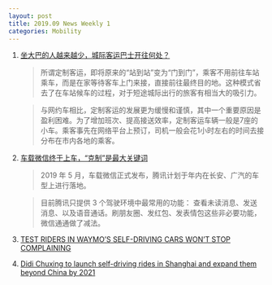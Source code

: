 ```yaml
---
layout: post
title: 2019.09 News Weekly 1
categories: Mobility
---
```


1. [坐大巴的人越来越少，城际客运巴士开往何处？](https://www.huxiu.com/article/316026.html)

    > 所谓定制客运，即将原来的“站到站”变为“门到门”，乘客不用前往车站乘车，而是在家等待客车上门来接，直接前往最终目的地。这种模式省去了在车站候车的过程，对于短途城际出行的旅客有相当大的吸引力。

    > 与网约车相比，定制客运的发展更为缓慢和谨慎，其中一个重要原因是盈利困难。为了增加班次、提高接送效率，定制客运车辆一般是7座的小车。乘客事先在网络平台上预订，司机一般会花1小时左右的时间去接分布在市内各地的乘客。

2. [车载微信终于上车，“克制”是最大关键词](https://www.huxiu.com/article/315325.html)

    > 2019 年 5 月，车载微信正式发布，腾讯计划于年内在长安、广汽的车型上进行落地。

    > 目前腾讯只提供 3 个驾驶环境中最常用的功能： 查看未读消息、发送消息、以及语音通话。刷朋友圈、发红包、发表情包这些非必要功能，微信通通做了减法。

3. [TEST RIDERS IN WAYMO’S SELF-DRIVING CARS WON’T STOP COMPLAINING](https://futurism.com/the-byte/riders-waymo-self-driving-cars-complaining)

4. [Didi Chuxing to launch self-driving rides in Shanghai and expand them beyond China by 2021](https://techcrunch.com/2019/08/30/didi-chuxing-to-launch-self-driving-rides-in-shanghai-and-expand-them-beyond-china-by-2021/)